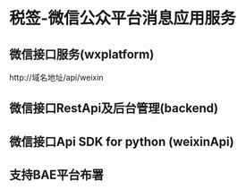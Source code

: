   
税签-微信公众平台消息应用服务
=========================

## 微信接口服务(wxplatform)

   http://域名地址/api/weixin


## 微信接口RestApi及后台管理(backend)


## 微信接口Api SDK for python (weixinApi)
  
  
## 支持BAE平台布署




 
